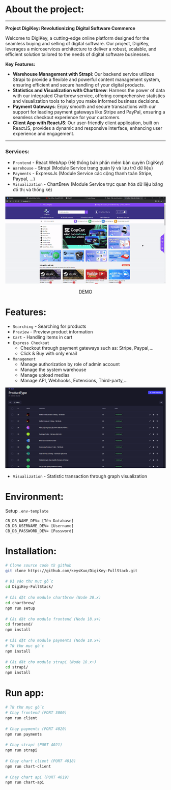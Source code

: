 # About the project:

---

**Project DigiKey: Revolutionizing Digital Software Commerce**

Welcome to DigiKey, a cutting-edge online platform designed for the seamless buying and selling of digital software. Our project, DigiKey, leverages a microservices architecture to deliver a robust, scalable, and efficient solution tailored to the needs of digital software businesses.

**Key Features:**

- **Warehouse Management with Strapi**: Our backend service utilizes Strapi to provide a flexible and powerful content management system, ensuring efficient and secure handling of your digital products.
- **Statistics and Visualization with Chartbrew**: Harness the power of data with our integrated Chartbrew service, offering comprehensive statistics and visualization tools to help you make informed business decisions.
- **Payment Gateways**: Enjoy smooth and secure transactions with our support for leading payment gateways like Stripe and PayPal, ensuring a seamless checkout experience for your customers.
- **Client App with ReactJS**: Our user-friendly client application, built on ReactJS, provides a dynamic and responsive interface, enhancing user experience and engagement.

---


### **Services:**

-   `Frontend` - React WebApp (Hệ thống bán phần mềm bản quyên DigiKey)
-   `Warehouse` - Strapi (Module Service trang quản lý và lưu trữ dữ liệu)
-   `Payments` - ExpressJs (Module Service các cộng thanh toán Stripe, Paypal, ...)
-   `Visualization` - ChartBrew (Module Service trực quan hóa dữ liệu bằng đồ thị và thống kê)

<div align="center">
<img src="frontend/public/DigiKey-ezgif.com-video-to-gif-converter.gif" alt="..." />
<p><a href="http://localhost:3000">DEMO</a></p>
</div>

# Features:
- `Searching` - Searching for products
- `Preview` - Preview product information
- `Cart` - Handling items in cart 
- `Express Checkout`
    - Checkout through payment gateways such as: Stripe, Paypal,...
    - Click & Buy with only email
- `Management` 
    - Manage authorization by role of admin account
    - Manage the system warehouse
    - Manage upload medias
    - Manage API, Webhooks, Extensions, Third-party,...

<div align="center">
<img src="frontend/public/manage-product.png" alt="..." />
</div>

- `Visualization` - Statistic transaction through graph visualization


# Environment:

Setup `.env-template`

```shell
CB_DB_NAME_DEV= [Tên Database]
CB_DB_USERNAME_DEV= [Username]
CB_DB_PASSWORD_DEV= [Password]
```

# Installation:

```bash
# Clone source code từ github
git clone https://github.com/keysKuo/DigiKey-FullStack.git

# Đi vào thư mục gốc
cd DigiKey-FullStack/

# Cài đặt cho module chartbrew (Node 20.x)
cd chartbrew/
npm run setup

# Cài đặt cho module frontend (Node 18.x+)
cd frontend/
npm install

# Cài đặt cho module payments (Node 18.x+)
# Từ thư mục gốc
npm install

# Cài đặt cho module strapi (Node 18.x+)
cd strapi/
npm install
```

# Run app:

```bash
# Từ thư mục gốc
# Chạy frontend (PORT 3000)
npm run client

# Chạy payments (PORT 4020)
npm run payments

# Chạy strapi (PORT 4021)
npm run strapi

# Chạy chart client (PORT 4018)
npm run chart-client

# Chạy chart api (PORT 4019)
npm run chart-api
```

